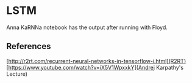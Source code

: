 # LSTM
Anna KaRNNa notebook has the output after running with Floyd.

## References
[http://r2rt.com/recurrent-neural-networks-in-tensorflow-i.html](R2RT)
[https://www.youtube.com/watch?v=iX5V1WpxxkY](Andrej Karpathy's Lecture)